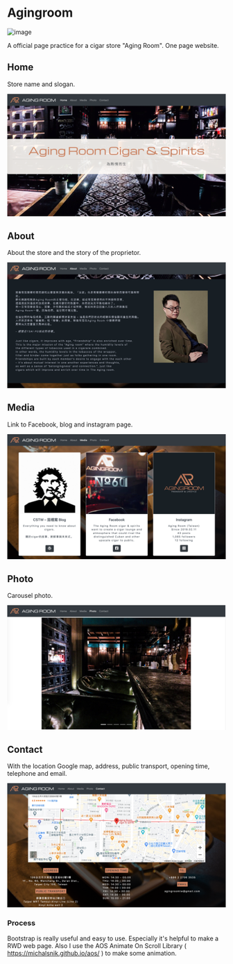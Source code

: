 # Agingroom

![image](https://miro.medium.com/max/1400/1*ZFfmyoxLdwnsDbPHYgoeZA.png)

A official page practice for a cigar store "Aging Room".
One page website.

## Home
Store name and slogan.

![image](https://github.com/chelingliao/Agingroom/blob/master/readmeImg/readmeImg-01.png)

## About
About the store and the story of the proprietor.

![image](https://github.com/chelingliao/Agingroom/blob/master/readmeImg/readmeImg-02.png)

## Media
Link to Facebook, blog and instagram page.

![image](https://github.com/chelingliao/Agingroom/blob/master/readmeImg/readmeImg-03.png)

## Photo
Carousel photo.

![image](https://github.com/chelingliao/Agingroom/blob/master/readmeImg/readmeImg-04.png)

## Contact
With the location Google map, address, public transport, opening time, telephone and email.

![image](https://github.com/chelingliao/Agingroom/blob/master/readmeImg/readmeImg-05.png)


### Process
Bootstrap is really useful and easy to use. Especially it's helpful to make a RWD web page.
Also I use the AOS Animate On Scroll Library ( https://michalsnik.github.io/aos/ )  to make some animation.
